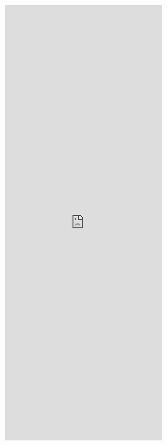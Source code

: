<iframe src="https://bit.ly/CocktailsQuiz" width="100%" style="height: 100em; border-width:0px; border-style:none;">